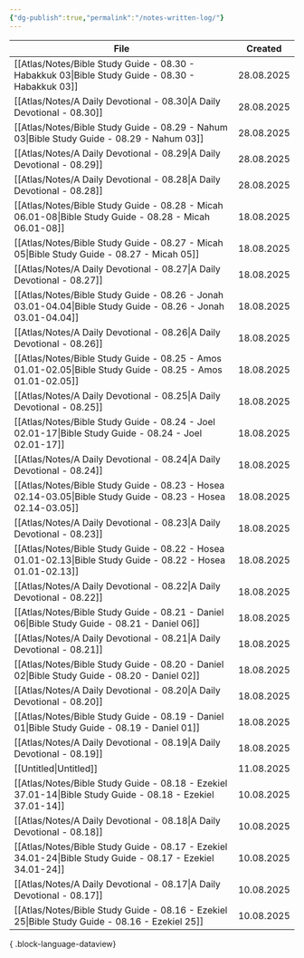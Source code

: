 ```yaml
---
{"dg-publish":true,"permalink":"/notes-written-log/"}
---
```


| File                                                                                                            | Created    |
| --------------------------------------------------------------------------------------------------------------- | ---------- |
| [[Atlas/Notes/Bible Study Guide - 08.30 - Habakkuk 03\|Bible Study Guide - 08.30 - Habakkuk 03]]             | 28.08.2025 |
| [[Atlas/Notes/A Daily Devotional - 08.30\|A Daily Devotional - 08.30]]                                       | 28.08.2025 |
| [[Atlas/Notes/Bible Study Guide - 08.29 - Nahum 03\|Bible Study Guide - 08.29 - Nahum 03]]                   | 28.08.2025 |
| [[Atlas/Notes/A Daily Devotional - 08.29\|A Daily Devotional - 08.29]]                                       | 28.08.2025 |
| [[Atlas/Notes/A Daily Devotional - 08.28\|A Daily Devotional - 08.28]]                                       | 28.08.2025 |
| [[Atlas/Notes/Bible Study Guide - 08.28 - Micah 06.01-08\|Bible Study Guide - 08.28 - Micah 06.01-08]]       | 18.08.2025 |
| [[Atlas/Notes/Bible Study Guide - 08.27 - Micah 05\|Bible Study Guide - 08.27 - Micah 05]]                   | 18.08.2025 |
| [[Atlas/Notes/A Daily Devotional - 08.27\|A Daily Devotional - 08.27]]                                       | 18.08.2025 |
| [[Atlas/Notes/Bible Study Guide - 08.26 - Jonah 03.01-04.04\|Bible Study Guide - 08.26 - Jonah 03.01-04.04]] | 18.08.2025 |
| [[Atlas/Notes/A Daily Devotional - 08.26\|A Daily Devotional - 08.26]]                                       | 18.08.2025 |
| [[Atlas/Notes/Bible Study Guide - 08.25 - Amos 01.01-02.05\|Bible Study Guide - 08.25 - Amos 01.01-02.05]]   | 18.08.2025 |
| [[Atlas/Notes/A Daily Devotional - 08.25\|A Daily Devotional - 08.25]]                                       | 18.08.2025 |
| [[Atlas/Notes/Bible Study Guide - 08.24 - Joel 02.01-17\|Bible Study Guide - 08.24 - Joel 02.01-17]]         | 18.08.2025 |
| [[Atlas/Notes/A Daily Devotional - 08.24\|A Daily Devotional - 08.24]]                                       | 18.08.2025 |
| [[Atlas/Notes/Bible Study Guide - 08.23 - Hosea 02.14-03.05\|Bible Study Guide - 08.23 - Hosea 02.14-03.05]] | 18.08.2025 |
| [[Atlas/Notes/A Daily Devotional - 08.23\|A Daily Devotional - 08.23]]                                       | 18.08.2025 |
| [[Atlas/Notes/Bible Study Guide - 08.22 - Hosea 01.01-02.13\|Bible Study Guide - 08.22 - Hosea 01.01-02.13]] | 18.08.2025 |
| [[Atlas/Notes/A Daily Devotional - 08.22\|A Daily Devotional - 08.22]]                                       | 18.08.2025 |
| [[Atlas/Notes/Bible Study Guide - 08.21 - Daniel 06\|Bible Study Guide - 08.21 - Daniel 06]]                 | 18.08.2025 |
| [[Atlas/Notes/A Daily Devotional - 08.21\|A Daily Devotional - 08.21]]                                       | 18.08.2025 |
| [[Atlas/Notes/Bible Study Guide - 08.20 - Daniel 02\|Bible Study Guide - 08.20 - Daniel 02]]                 | 18.08.2025 |
| [[Atlas/Notes/A Daily Devotional - 08.20\|A Daily Devotional - 08.20]]                                       | 18.08.2025 |
| [[Atlas/Notes/Bible Study Guide - 08.19 - Daniel 01\|Bible Study Guide - 08.19 - Daniel 01]]                 | 18.08.2025 |
| [[Atlas/Notes/A Daily Devotional - 08.19\|A Daily Devotional - 08.19]]                                       | 18.08.2025 |
| [[Untitled\|Untitled]]                                                                                       | 11.08.2025 |
| [[Atlas/Notes/Bible Study Guide - 08.18 - Ezekiel 37.01-14\|Bible Study Guide - 08.18 - Ezekiel 37.01-14]]   | 10.08.2025 |
| [[Atlas/Notes/A Daily Devotional - 08.18\|A Daily Devotional - 08.18]]                                       | 10.08.2025 |
| [[Atlas/Notes/Bible Study Guide - 08.17 - Ezekiel 34.01-24\|Bible Study Guide - 08.17 - Ezekiel 34.01-24]]   | 10.08.2025 |
| [[Atlas/Notes/A Daily Devotional - 08.17\|A Daily Devotional - 08.17]]                                       | 10.08.2025 |
| [[Atlas/Notes/Bible Study Guide - 08.16 - Ezekiel 25\|Bible Study Guide - 08.16 - Ezekiel 25]]               | 10.08.2025 |

{ .block-language-dataview}

